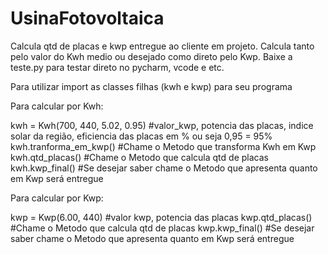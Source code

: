 # UsinaFotovoltaica
Calcula qtd de placas e kwp entregue ao cliente em projeto. Calcula tanto pelo valor do Kwh medio ou desejado como direto pelo Kwp.
Baixe a teste.py para testar direto no pycharm, vcode e etc.

Para utilizar import as classes filhas (kwh e kwp) para seu programa 

Para calcular por Kwh:

kwh = Kwh(700, 440, 5.02, 0.95) #valor_kwp, potencia das placas, indice solar da região, eficiencia das placas em % ou seja 0,95 = 95% 
kwh.tranforma_em_kwp() #Chame o Metodo que transforma Kwh em Kwp 
kwh.qtd_placas() #Chame o Metodo que calcula qtd de placas 
kwh.kwp_final() #Se desejar saber chame o Metodo que apresenta quanto em Kwp será entregue 


Para calcular por Kwp:

kwp = Kwp(6.00, 440) #valor kwp, potencia das placas 
kwp.qtd_placas() #Chame o Metodo que calcula qtd de placas 
kwp.kwp_final() #Se desejar saber chame o Metodo que apresenta quanto em Kwp será entregue  


